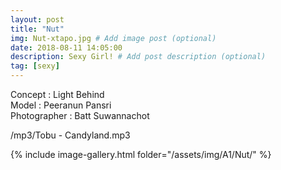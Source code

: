 ```yaml
---
layout: post
title: "Nut"
img: Nut-xtapo.jpg # Add image post (optional)
date: 2018-08-11 14:05:00
description: Sexy Girl! # Add post description (optional)
tag: [sexy]
---
```

Concept : Light Behind  
Model : Peeranun Pansri  
Photographer : Batt Suwannachot                 

/mp3/Tobu - Candyland.mp3

{% include image-gallery.html folder="/assets/img/A1/Nut/" %}
